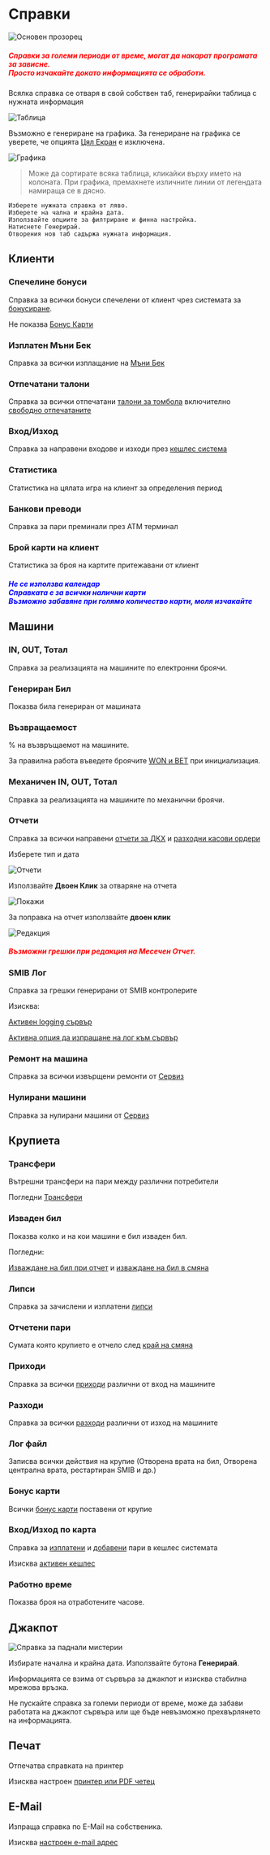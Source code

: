 # Справки

![Основен прозорец](../../img/colibri/report_main.png)

<h5 style="color:red">
Справки за големи периоди от време, могат да накарат програмата за зависне.<br> 
Просто изчакайте докато информацията се обработи.</h5>

Всялка справка се отваря в свой собствен таб, генерирайки таблица с нужната информация
 
![Таблица](../../img/colibri/table_report.png)

Възможно е генериране на графика. За генериране на графика се уверете, че опцията [Цял Екран](config_system.html#_2) e
изключена.

![Графика](../../img/colibri/plot_report.png)

> Може да сортирате всяка таблица, кликайки върху името на колоната.
> При графика, премахнете изличните линии от легендата намираща се в дясно.

```
Изберете нужната справка от ляво.
Изберете на чална и крайна дата.
Използвайте опциите за филтриране и финна настройка.
Натиснете Генерирай.
Отворения нов таб садържа нужната информация.
```

## Клиенти

### Спечелине бонуси

Справка за всички бонуси спечелени от клиент чрез системата за [бонусиране](cust.html).

Не показва [Бонус Карти](config_bonus.html)

### Изплатен Мъни Бек

Справка за всички изплащание на [Мъни Бек](cust.html#_25)

### Отпечатани талони

Справка за всички отпечатани [талони за томбола](cust.html#_28) включително [свободно отпечатаните](cust.html#_30)

### Вход/Изход

Справка за направени входове и изходи през [кешлес система](config_system.html#smib_1)

### Статистика

Статистика на цялата игра на клиент за определения период

### Банкови преводи

Справка за пари преминали през ATM терминал

### Брой карти на клиент

Статистика за броя на картите притежавани от клиент

<h5 style="color:blue">Не се използва календар<br>
Справката е за всички налични карти<br>
Възможно забавяне при голямо количество карти, моля изчакайте</h5>

## Машини

### IN, OUT, Тотал

Справка за реализацията на машините по електронни броячи.

### Генериран Бил

Показва била генериран от машината

### Възвращаемост

% на възвръщаемот на машините.

За правилна работа въведете броячите [WON и BET](device.html#_2) при инициализация.

### Механичен IN, OUT, Тотал

Справка за реализацията на машините по механични броячи.

### Отчети

Справка за всички направени [отчети за ДКХ](main.html#_7) и [разходни касови ордери](order.html#_10) 

Изберете тип и дата

![Отчети](../../img/colibri/day_report.png)

Използвайте __Двоен Клик__ за отваряне на отчета

![Покажи](../../img/colibri/day_report_show.png)

За поправка на отчет използвайте __двоен клик__


![Редакция](../../img/colibri/day_report_edit.png)

<h5 style="color:red">Възможни грешки при редакция на Месечен Отчет.</h5>

### SMIB Лог

Справка за грешки генерирани от SMIB контролерите

Изисква:

[Активен logging сървър](config_system.html#_15)

[Активна опция да изпращане на лог към сървър](config_system.html#smib_1)

### Ремонт на машина

Справка за всички извърщени ремонти от [Сервиз](service.html)

### Нулирани машини

Справка за нулирани машини от [Сервиз](service.html#_6)

## Крупиета

### Трансфери

Вътрешни трансфери на пари между различни потребители

Погледни [Трансфери](order.html#_3)

### Изваден бил

Показва колко и на кои машини е бил изваден бил.

Погледни:

[Изваждане на бил при отчет](order.html#_8) и [изваждане на бил в смяна](main.html#_17)

### Липси

Справка за зачислени и изплатени [липси](order.html#_5)

### Отчетени пари

Сумата която крупието е отчело след [край на смяна](order.html#_9)

### Приходи

Справка за всички [приходи](order.html#_2) различни от вход на машините

### Разходи

Справка за всички [разходи](order.html#_4) различни от изход на машините

### Лог файл

Записва всички действия на крупие (Отворена врата на бил, 
Отворена централна врата, рестартиран SMIB и др.)

### Бонус карти

Всички [бонус карти](config_bonus.html) поставени от крупие

### Вход/Изход по карта

Справка за [изплатени](cust.html#_32) и [добавени](cust.html#_31) пари в кешлес системата

Изисква [активен кешлес](config_system.html#smib_1)

### Работно време

Показва броя на отработените часове.

## Джакпот

![Справка за паднали мистерии](../../img/colibri/jp_report.png)

Избирате начална и крайна дата.
Използвайте бутона __Генерирай__.

Информацията се взима от сървъра за джакпот и изисква стабилна мрежова връзка.

Не пускайте справка за големи периоди от време, може да забави работата на джакпот сървъра или
ще бъде невъзможно прехвърлянето на информацията.

## Печат

Отпечатва справката на принтер

Изисква настроен [принтер или PDF четец](config_system.html#_27)

## E-Mail

Изпраща справка по E-Mail на собственика.

Изисква [настроен e-mail адрес](config_system.html#_2)